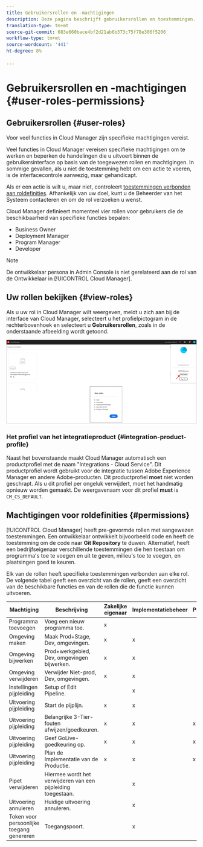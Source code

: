 ```yaml
---
title: Gebruikersrollen en -machtigingen
description: Deze pagina beschrijft gebruikersrollen en toestemmingen. Volg deze pagina om te leren hoe u gebruikers kunt toevoegen en toewijzen aan Cloud Manager Roles.
translation-type: tm+mt
source-git-commit: 683e660bace4bf2d21ab6b373c75f78e306f5206
workflow-type: tm+mt
source-wordcount: '441'
ht-degree: 8%

---
```



# Gebruikersrollen en -machtigingen {#user-roles-permissions}

## Gebruikersrollen {#user-roles}

Voor veel functies in Cloud Manager zijn specifieke machtigingen vereist.

Veel functies in Cloud Manager vereisen specifieke machtigingen om te werken en beperken de handelingen die u uitvoert binnen de gebruikersinterface op basis van de toegewezen rollen en machtigingen. In sommige gevallen, als u niet de toestemming hebt om een actie te voeren, is de interfacecontrole aanwezig, maar gehandicapt.

Als er een actie is wilt u, maar niet, controleert [toestemmingen verbonden aan roldefinities](#permissions). Afhankelijk van uw doel, kunt u de Beheerder van het Systeem contacteren en om de rol verzoeken u wenst.

Cloud Manager definieert momenteel vier rollen voor gebruikers die de beschikbaarheid van specifieke functies bepalen:

* Business Owner
* Deployment Manager
* Program Manager
* Developer

>[!NOTE]
>De ontwikkelaar persona in Admin Console is niet gerelateerd aan de rol van de Ontwikkelaar in [!UICONTROL Cloud Manager].

## Uw rollen bekijken {#view-roles}

Als u uw rol in Cloud Manager wilt weergeven, meldt u zich aan bij de interface van Cloud Manager, selecteert u het profielpictogram in de rechterbovenhoek en selecteert u **Gebruikersrollen**, zoals in de onderstaande afbeelding wordt getoond.

![](/help/onboarding/what-is-required/assets/admin-console-9.png)

### Het profiel van het integratieproduct {#integration-product-profile}

Naast het bovenstaande maakt Cloud Manager automatisch een productprofiel met de naam &quot;Integrations - Cloud Service&quot;. Dit productprofiel wordt gebruikt voor de integratie tussen Adobe Experience Manager en andere Adobe-producten. Dit productprofiel **moet** niet worden geschrapt. Als u dit profiel per ongeluk verwijdert, moet het handmatig opnieuw worden gemaakt. De weergavenaam voor dit profiel **must** is `CM_CS_DEFAULT`.


## Machtigingen voor roldefinities {#permissions}

[!UICONTROL Cloud Manager] heeft pre-gevormde rollen met aangewezen toestemmingen. Een ontwikkelaar ontwikkelt bijvoorbeeld code en heeft de toestemming om de code naar **Git Repository** te duwen. Alternatief, heeft een bedrijfseigenaar verschillende toestemmingen die hen toestaan om programma&#39;s toe te voegen en uit te geven, milieu&#39;s toe te voegen, en plaatsingen goed te keuren.

Elk van de rollen heeft specifieke toestemmingen verbonden aan elke rol. De volgende tabel geeft een overzicht van de rollen, geeft een overzicht van de beschikbare functies en van de rollen die de functie kunnen uitvoeren.

| Machtiging | Beschrijving | Zakelijke eigenaar | Implementatiebeheer | Programmabeheerder | Ontwikkelaar |
|--- |--- |--- |--- |--- |--- |
| Programma toevoegen | Voeg een nieuw programma toe. | x |  |  |  |
| Omgeving maken | Maak Prod+Stage, Dev, omgevingen. | x | x |  |  |
| Omgeving bijwerken | Prod+werkgebied, Dev, omgevingen bijwerken. | x | x |  |  |
| Omgeving verwijderen | Verwijder Niet-prod, Dev, omgevingen. | x | x |  |  |
| Instellingen pijpleiding | Setup of Edit Pipeline. |  | x |  |  |
| Uitvoering pijpleiding | Start de pijplijn. | x | x |  |  |
| Uitvoering pijpleiding | Belangrijke 3-Tier-fouten afwijzen/goedkeuren. | x | x | x |  |
| Uitvoering pijpleiding | Geef GoLive-goedkeuring op. | x | x | x |  |
| Uitvoering pijpleiding | Plan de Implementatie van de Productie. | x | x | x |  |
| Pipet verwijderen | Hiermee wordt het verwijderen van een pijpleiding toegestaan. |  | x |  |  |
| Uitvoering annuleren | Huidige uitvoering annuleren. |  | x |  |  |
| Token voor persoonlijke toegang genereren | Toegangspoort. |  | x |  | x |